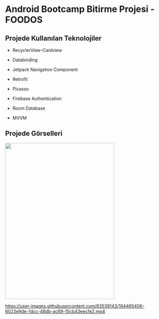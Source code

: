 # Android Bootcamp Bitirme Projesi - FOODOS

## Projede Kullanılan Teknolojiler 

- RecyclerView-Cardview

- Databinding

- Jetpack Navigation Component

- Retrofit

- Picasso

- Firebase Authentication

- Room Database

- MVVM

## Projede Görselleri
<img src="https://user-images.githubusercontent.com/83539143/164465958-430a8df8-1a8a-4994-847e-91c1acb124f2.PNG" width="350" height="500">

<!-- ![2](https://user-images.githubusercontent.com/83539143/164465958-430a8df8-1a8a-4994-847e-91c1acb124f2.PNG)
![3](https://user-images.githubusercontent.com/83539143/164465967-f893ded8-ddac-4487-9133-1591492d7b63.PNG)
![4](https://user-images.githubusercontent.com/83539143/164465981-31777fe4-5d65-4fdd-98f6-1aab6186b4f8.PNG) -->

https://user-images.githubusercontent.com/83539143/164465406-6023e9de-1dcc-48db-ac89-15cb43eecfe2.mp4

